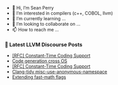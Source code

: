 - 👋 Hi, I’m Sean Perry
- 👀 I’m interested in compilers (c++, COBOL, llvm)
- 🌱 I’m currently learning ...
- 💞️ I’m looking to collaborate on ...
- 📫 How to reach me ...

<!---
s66perry/s66perry is a ✨ special ✨ repository because its `README.md` (this file) appears on your GitHub profile.
You can click the Preview link to take a look at your changes.
--->
### 📕 Latest LLVM Discourse Posts

<!-- DISCOURSE-LLVM:START -->
- [[RFC] Constant-Time Coding Support](https://discourse.llvm.org/t/rfc-constant-time-coding-support/87781?page=3#post_44)
- [Code generation cross OS](https://discourse.llvm.org/t/code-generation-cross-os/88148#post_3)
- [[RFC] Constant-Time Coding Support](https://discourse.llvm.org/t/rfc-constant-time-coding-support/87781?page=3#post_43)
- [Clang-tidy misc-use-anonymous-namespace](https://discourse.llvm.org/t/clang-tidy-misc-use-anonymous-namespace/87947#post_4)
- [Extending fast-math flags](https://discourse.llvm.org/t/extending-fast-math-flags/88153#post_2)
<!-- DISCOURSE-LLVM:END -->
